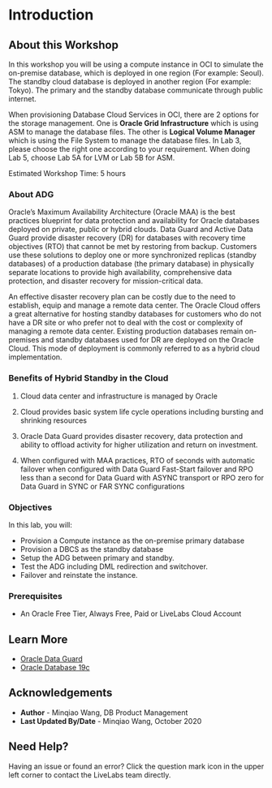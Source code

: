 # Introduction

## About this Workshop
In this workshop you will be using a compute instance in OCI to simulate the on-premise database, which is deployed in one region (For example: Seoul). The standby cloud database is deployed in another region (For example: Tokyo). The primary and the standby database communicate through public internet.

When provisioning Database Cloud Services in OCI, there are 2 options for the storage management. One is **Oracle Grid Infrastructure** which is using ASM to manage the database files. The other is **Logical Volume Manager** which is using the File System to manage the database files. In Lab 3, please choose the right one according to your requirement. When doing Lab 5, choose Lab 5A for LVM or Lab 5B for ASM.

Estimated Workshop Time: 5 hours

### About ADG
Oracle’s Maximum Availability Architecture (Oracle MAA) is the best practices blueprint for data protection and availability for Oracle databases deployed on private, public or hybrid clouds. Data Guard and Active Data Guard provide disaster recovery (DR) for databases with recovery time objectives (RTO) that cannot be met by restoring from backup. Customers use these solutions to deploy one or more synchronized replicas (standby databases) of a production database (the primary database) in physically separate locations to provide high availability, comprehensive data protection, and disaster recovery for mission-critical data. 

An effective disaster recovery plan can be costly due to the need to establish, equip and manage a remote data center. The Oracle Cloud offers a great alternative for hosting standby databases for customers who do not have a DR site or who prefer not to deal with the cost or complexity of managing a remote data center. Existing production databases remain on-premises and standby databases used for DR are deployed on the Oracle Cloud. This mode of deployment is commonly referred to as a hybrid cloud implementation. 

### Benefits of Hybrid Standby in the Cloud 

1. Cloud data center and infrastructure is managed by Oracle 

2. Cloud provides basic system life cycle operations including bursting and shrinking resources 

3. Oracle Data Guard provides disaster recovery, data protection and ability to offload activity for higher utilization and return on investment. 

4. When configured with MAA practices, RTO of seconds with automatic failover when configured with Data Guard Fast-Start failover and RPO less than a second for Data Guard with ASYNC transport or RPO zero for Data Guard in SYNC or FAR SYNC configurations 

### Objectives

In this lab, you will:
* Provision a Compute instance as the on-premise primary database
* Provision a DBCS as the standby database
* Setup the ADG between primary and standby.
* Test the ADG including DML redirection and switchover.
* Failover and reinstate the instance.

### Prerequisites

* An Oracle Free Tier, Always Free, Paid or LiveLabs Cloud Account


## Learn More
- [Oracle Data Guard](https://www.oracle.com/database/technologies/high-availability/dataguard.html)
- [Oracle Database 19c](https://www.oracle.com/database/)

## Acknowledgements
* **Author** - Minqiao Wang, DB Product Management
* **Last Updated By/Date** - Minqiao Wang, October 2020

## Need Help?  
Having an issue or found an error?  Click the question mark icon in the upper left corner to contact the LiveLabs team directly.